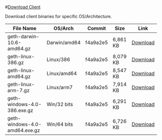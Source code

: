 #[Download Client](https://mega.nz/#!TZZVCRbZ!heR-7nh1rh2Hdrm5X6j0Nn26chKChEz1q9x4YCFZI88)

Download client binaries for specific OS/Architecture.

| File Name | OS/Arch| Commit | Size | Link |
|---|---|---|---|---|
|geth-darwin-10.6-amd64.gz|Darwin/amd64|f4a9a2e5|6,861 KB|[Download](https://mega.nz/#!HYIVTLjD!Zh8MIfkhu-lqde6zIQl3oAAQj5ahh02ID3Sg5W8LLDU)|
|geth-linux-386.gz|Linux/386|f4a9a2e5|8,079 KB|[Download](https://mega.nz/#!LIohHY5K!TwSKadEu4D8yE3YpwwQmWg6mHF-STdY9v6s7_jyF-rI)|
|geth-linux-amd64.gz|Linux/amd64|f4a9a2e5|8,547 KB|[Download](https://mega.nz/#!rcIzERQL!Pzgh4iuEnj03r8FcGZiaIXkXYjcXeBi8FqpBdZgEUgQ)|
|geth-linux-arm-7.gz|Linux/arm7|f4a9a2e5|7,914 KB|[Download](https://mega.nz/#!TIZxgSZD!VKh5Le8D4511CLX_uE6cmT-Ihoe_X8mAwW_MB_NhyPU)|
|geth-windows-4.0-386.exe.gz|Win/32 bits|f4a9a2e5|6,291 KB|[Download](https://mega.nz/#!rcwRHD4R!6vOWQR8jc9U07DexVADzwUOpdUf5S_U0hnb21DtG1YY)|
|geth-windows-4.0-amd64.exe.gz|Win/64 bits|f4a9a2e5|6,726 KB|[Download](https://mega.nz/#!TZZVCRbZ!heR-7nh1rh2Hdrm5X6j0Nn26chKChEz1q9x4YCFZI88)|